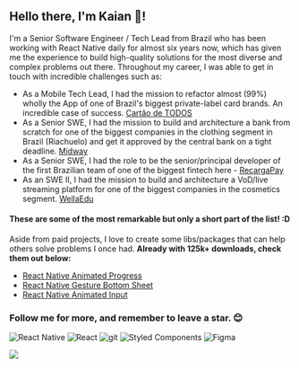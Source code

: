 ## Hello there, I'm Kaian 👋!

I'm a Senior Software Engineer / Tech Lead from Brazil who has been working with React Native daily for almost six years now, which has given me the experience to build high-quality solutions for the most diverse and complex problems out there. Throughout my career, I was able to get in touch with incredible challenges such as:

- As a Mobile Tech Lead, I had the mission to refactor almost (99%) wholly the App of one of Brazil's biggest private-label card brands. An incredible case of success. [Cartão de TODOS](https://cartaodetodos.com.br/)
- As a Senior SWE, I had the mission to build and architecture a bank from scratch for one of the biggest companies in the clothing segment in Brazil (Riachuelo) and get it approved by the central bank on a tight deadline. [Midway](https://www.midway.com.br/)
- As a Senior SWE, I had the role to be the senior/principal developer of the first Brazilian team of one of the biggest fintech here - [RecargaPay](https://recargapay.com.br/)
- As an SWE II, I had the mission to build and architecture a VoD/live streaming platform for one of the biggest companies in the cosmetics segment. [WellaEdu](https://www.wellaedu.com.br/)

#### These are some of the most remarkable but only a short part of the list! :D

Aside from paid projects, I love to create some libs/packages that can help others solve problems I once had. **Already with 125k+ downloads, check them out below:**

- [React Native Animated Progress](https://github.com/kcotias/react-native-animated-progress)
- [React Native Gesture Bottom Sheet](https://github.com/kcotias/react-native-gesture-bottom-sheet)
- [React Native Animated Input](https://github.com/kcotias/react-native-animated-input)

### Follow me for more, and remember to leave a star. 😊

<p>
  <img alt="React Native" src="https://img.shields.io/badge/-React_Native-45b8d8?style=flat-rounded&logo=react&logoColor=white" />
  <img alt="React" src="https://img.shields.io/badge/-React-20242a?style=flat-rounded&logo=react&logoColor=61dafb" />
  <img alt="git" src="https://img.shields.io/badge/-Git-F05032?style=flat-rounded&logo=git&logoColor=white" />
  <img alt="Styled Components" src="https://img.shields.io/badge/-Styled_Components-db7092?style=flat-rounded&logo=styled-components&logoColor=white" />
  <img alt="Figma" src="https://img.shields.io/badge/-Figma-111111?style=flat-rounded&logo=Figma&logoColor=white" />
</p>

  <img align="center" src="https://github-readme-stats.vercel.app/api?username=kcotias&show_icons=true&theme=vue-dark&count_private=true" />

